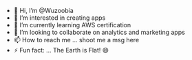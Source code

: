 - 👋 Hi, I’m @Wuzoobia
- 👀 I’m interested in creating apps 
- 🌱 I’m currently learning AWS certification
- 💞️ I’m looking to collaborate on analytics and marketing apps
- 📫 How to reach me ... shoot me a msg here
- ⚡ Fun fact: ... The Earth is Flat! 😄

<!---
Wuzoobia/Wuzoobia is a ✨ special ✨ repository because its `README.md` (this file) appears on your GitHub profile.
You can click the Preview link to take a look at your changes.
--->
